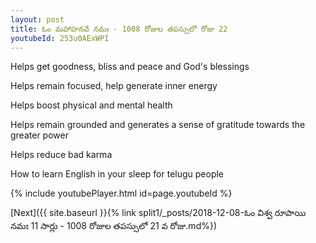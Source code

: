 ```yaml
---
layout: post
title: ఓం మహాహనవే నమః - 1008 రోజుల తపస్సులో రోజు 22
youtubeId: 253u0AExWPI
---
```

 
 
Helps get goodness, bliss and peace and God's blessings
 
Helps remain focused, help generate inner energy 
 
Helps boost physical and mental health 
 
Helps remain grounded and generates a sense of gratitude towards the greater power 
 
Helps reduce bad karma
 
How to learn English in your sleep for telugu people
 
 
 
 


{% include youtubePlayer.html id=page.youtubeId %}
 
[Next]({{ site.baseurl }}{% link split1/_posts/2018-12-08-ఓం విశ్వ రూపాయి నమః 11  సార్లు - 1008 రోజుల తపస్సులో 21 వ రోజు.md%})
 
